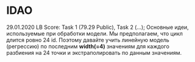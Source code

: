 # IDAO

29.01.2020 LB Score: Task 1 (79.29 Public), Task 2 (...); Основные идеи, используемые при обработки модели. Мы предполагаем, что цикл длится ровно 24 id. Поэтому давайте учить линейную модель (регрессию) по последним **width(=4)** значениям для каждого разбиения на 24 точки и экстраполировать по данным значениям.


